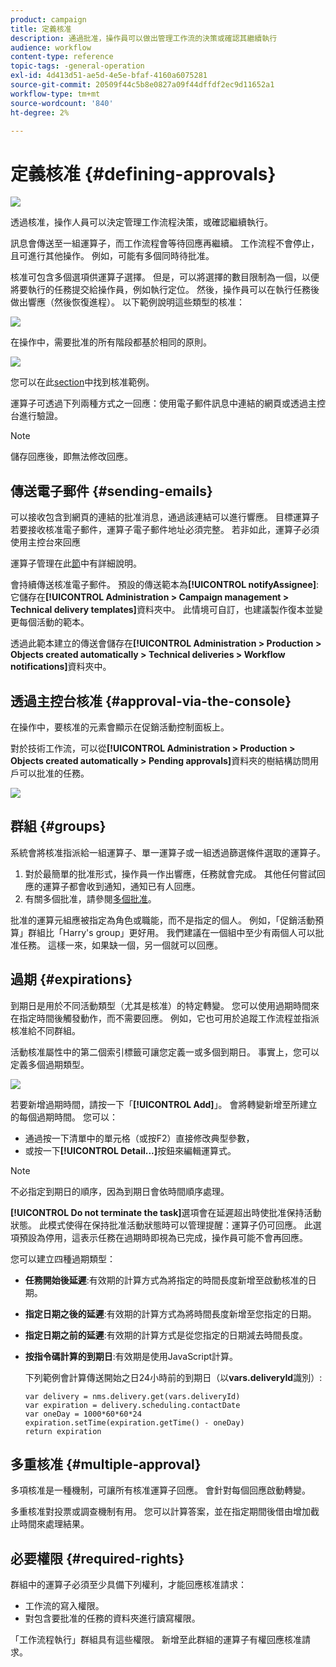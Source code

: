 ```yaml
---
product: campaign
title: 定義核准
description: 通過批准，操作員可以做出管理工作流的決策或確認其繼續執行
audience: workflow
content-type: reference
topic-tags: -general-operation
exl-id: 4d413d51-ae5d-4e5e-bfaf-4160a6075281
source-git-commit: 20509f44c5b8e0827a09f44dffdf2ec9d11652a1
workflow-type: tm+mt
source-wordcount: '840'
ht-degree: 2%

---
```


# 定義核准 {#defining-approvals}

![](../../assets/common.svg)

透過核准，操作人員可以決定管理工作流程決策，或確認繼續執行。

訊息會傳送至一組運算子，而工作流程會等待回應再繼續。 工作流程不會停止，且可進行其他操作。 例如，可能有多個同時待批准。

核准可包含多個選項供運算子選擇。 但是，可以將選擇的數目限制為一個，以便將要執行的任務提交給操作員，例如執行定位。 然後，操作員可以在執行任務後做出響應（然後恢復進程）。 以下範例說明這些類型的核准：

![](assets/validation-1.png)

在操作中，需要批准的所有階段都基於相同的原則。

![](assets/validation-1-in-op.png)

您可以在此[section](../../campaign/using/marketing-campaign-approval.md#checking-and-approving-deliveries)中找到核准範例。

運算子可透過下列兩種方式之一回應：使用電子郵件訊息中連結的網頁或透過主控台進行驗證。

>[!NOTE]
>
>儲存回應後，即無法修改回應。

## 傳送電子郵件 {#sending-emails}

可以接收包含到網頁的連結的批准消息，通過該連結可以進行響應。 目標運算子若要接收核准電子郵件，運算子電子郵件地址必須完整。 若非如此，運算子必須使用主控台來回應

運算子管理在此[節](../../platform/using/access-management.md)中有詳細說明。

會持續傳送核准電子郵件。 預設的傳送範本為&#x200B;**[!UICONTROL notifyAssignee]**:它儲存在&#x200B;**[!UICONTROL Administration > Campaign management > Technical delivery templates]**&#x200B;資料夾中。 此情境可自訂，也建議製作復本並變更每個活動的範本。

透過此範本建立的傳送會儲存在&#x200B;**[!UICONTROL Administration > Production > Objects created automatically > Technical deliveries > Workflow notifications]**&#x200B;資料夾中。

## 透過主控台核准 {#approval-via-the-console}

在操作中，要核准的元素會顯示在促銷活動控制面板上。

對於技術工作流，可以從&#x200B;**[!UICONTROL Administration > Production > Objects created automatically > Pending approvals]**&#x200B;資料夾的樹結構訪問用戶可以批准的任務。

![](assets/validation-node.png)

## 群組 {#groups}

系統會將核准指派給一組運算子、單一運算子或一組透過篩選條件選取的運算子。

1. 對於最簡單的批准形式，操作員一作出響應，任務就會完成。 其他任何嘗試回應的運算子都會收到通知，通知已有人回應。
1. 有關多個批准，請參閱[多個批准](#multiple-approval)。

批准的運算元組應被指定為角色或職能，而不是指定的個人。 例如，「促銷活動預算」群組比「Harry&#39;s group」更好用。 我們建議在一個組中至少有兩個人可以批准任務。 這樣一來，如果缺一個，另一個就可以回應。

## 過期 {#expirations}

到期日是用於不同活動類型（尤其是核准）的特定轉變。 您可以使用過期時間來在指定時間後觸發動作，而不需要回應。 例如，它也可用於追蹤工作流程並指派核准給不同群組。

活動核准屬性中的第二個索引標籤可讓您定義一或多個到期日。 事實上，您可以定義多個過期類型。

![](assets/expiration.png)

若要新增過期時間，請按一下「**[!UICONTROL Add]**」。 會將轉變新增至所建立的每個過期時間。 您可以：

* 通過按一下清單中的單元格（或按F2）直接修改典型參數，
* 或按一下&#x200B;**[!UICONTROL Detail...]**&#x200B;按鈕來編輯運算式。

>[!NOTE]
>
>不必指定到期日的順序，因為到期日會依時間順序處理。

**[!UICONTROL Do not terminate the task]**&#x200B;選項會在延遲超出時使批准保持活動狀態。 此模式使得在保持批准活動狀態時可以管理提醒：運算子仍可回應。 此選項預設為停用，這表示任務在過期時即視為已完成，操作員可能不會再回應。

您可以建立四種過期類型：

* **任務開始後延遲**:有效期的計算方式為將指定的時間長度新增至啟動核准的日期。
* **指定日期之後的延遲**:有效期的計算方式為將時間長度新增至您指定的日期。
* **指定日期之前的延遲**:有效期的計算方式是從您指定的日期減去時間長度。
* **按指令碼計算的到期日**:有效期是使用JavaScript計算。

   下列範例會計算傳送開始之日24小時前的到期日（以&#x200B;**vars.deliveryId**&#x200B;識別）:

   ```
   var delivery = nms.delivery.get(vars.deliveryId)
   var expiration = delivery.scheduling.contactDate
   var oneDay = 1000*60*60*24
   expiration.setTime(expiration.getTime() - oneDay)
   return expiration
   ```

## 多重核准 {#multiple-approval}

多項核准是一種機制，可讓所有核准運算子回應。 會針對每個回應啟動轉變。

多重核准對投票或調查機制有用。 您可以計算答案，並在指定期間後借由增加截止時間來處理結果。

## 必要權限 {#required-rights}

群組中的運算子必須至少具備下列權利，才能回應核准請求：

* 工作流的寫入權限。
* 對包含要批准的任務的資料夾進行讀寫權限。

「工作流程執行」群組具有這些權限。 新增至此群組的運算子有權回應核准請求。
